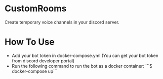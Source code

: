 # CustomRooms

Create temporary voice channels in your discord server.

# How To Use
<ul>
<li>Add your bot token in docker-compose.yml (You can get your bot token from discord developer portal)
<li>Run the following command to run the bot as a docker container:
```$ docker-compose up```
</ul>
